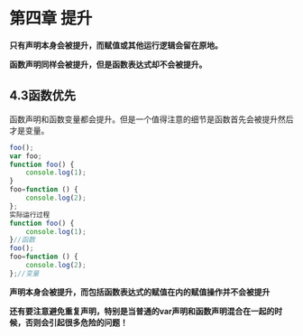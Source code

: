 # 第四章 提升

**只有声明本身会被提升，而赋值或其他运行逻辑会留在原地。**

**函数声明同样会被提升，但是函数表达式却不会被提升。**

## 4.3函数优先

函数声明和函数变量都会提升。但是一个值得注意的细节是函数首先会被提升然后才是变量。

```javascript
foo();
var foo;
function foo() {
	console.log(1);
}
foo=function () {
	console.log(2);
};
实际运行过程
function foo() {
	console.log(1);
}//函数
foo();
foo=function () {
	console.log(2);
};//变量
```

**声明本身会被提升，而包括函数表达式的赋值在内的赋值操作并不会被提升**

**还有要注意避免重复声明，特别是当普通的var声明和函数声明混合在一起的时候，否则会引起很多危险的问题！**



 

 